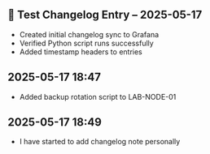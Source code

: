 ## 🧪 Test Changelog Entry – 2025-05-17

- Created initial changelog sync to Grafana
- Verified Python script runs successfully
- Added timestamp headers to entries

## 2025-05-17 18:47

- Added backup rotation script to LAB-NODE-01

## 2025-05-17 18:49

- I have started to add changelog note personally
